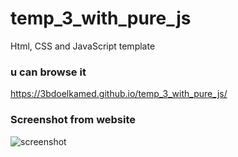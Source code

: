 # temp_3_with_pure_js
Html, CSS and JavaScript template
### u can browse it
https://3bdoelkamed.github.io/temp_3_with_pure_js/
 
### Screenshot from website
![screenshot](/imgs/temp-3-with-pure-js.png)
